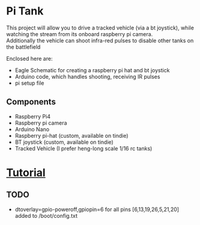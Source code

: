<h1>Pi Tank</h1>
  This project will allow you to drive a tracked vehicle (via a bt joystick), while watching 
  the stream from its onboard raspberry pi camera. <br>
  Additionally the vehicle can shoot infra-red pulses to disable other tanks on the battlefield
  
  Enclosed here are: 
     <ul>
        <li>Eagle Schematic for creating a raspberry pi hat and bt joystick</li>
        <li>Arduino code, which handles shooting, receiving IR pulses</li>
        <li>pi setup file</li>
     </ul>
<h2>Components</h2>
   <ul>
      <li>Raspberry Pi4</li>
      <li>Raspberry pi camera</li>
      <li>Arduino Nano</li>
      <li>Raspberry pi-hat (custom, available on tindie)</li>
      <li>BT joystick (custom, available on tindie)</li>
      <li>Tracked Vehicle (I prefer heng-long scale 1/16 rc tanks)</li>
   </ul>
   
<h1><a href="tutorial.html">Tutorial</a></h1>
   
<h2>TODO</h2>
<ul>
   <li>dtoverlay=gpio-poweroff,gpiopin=6 for all pins [6,13,19,26,5,21,20] added to /boot/config.txt </li>
</ul>
